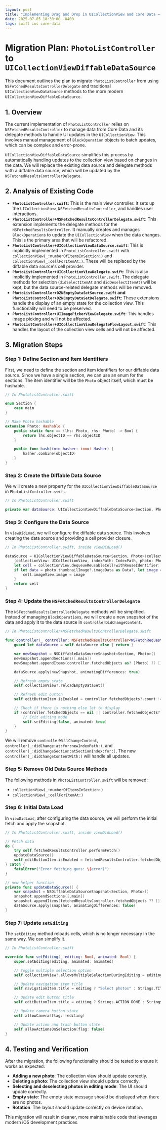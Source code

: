 ```yaml
---
layout: post
title: "Implementing Drag and Drop in UICollectionView and Core Data – Part 2"
date: 2025-07-05 18:30:00 -0400
tags: swift ios core-data
---
```


# Migration Plan: `PhotoListController` to `UICollectionViewDiffableDataSource`

This document outlines the plan to migrate `PhotoListController` from using `NSFetchedResultsControllerDelegate` and traditional `UICollectionViewDataSource` methods to the more modern `UICollectionViewDiffableDataSource`.

## 1. Overview

The current implementation of `PhotoListController` relies on `NSFetchedResultsController` to manage data from Core Data and its delegate methods to handle UI updates in the `UICollectionView`. This involves manual management of `BlockOperation` objects to batch updates, which can be complex and error-prone.

`UICollectionViewDiffableDataSource` simplifies this process by automatically handling updates to the collection view based on changes in the data. We will replace the existing data source and delegate methods with a diffable data source, which will be updated by the `NSFetchedResultsControllerDelegate`.

## 2. Analysis of Existing Code

- **`PhotoListController.swift`**: This is the main view controller. It sets up the `UICollectionView`, `NSFetchedResultsController`, and handles user interactions.
- **`PhotoListController+NSFetchedResultsControllerDelegate.swift`**: This extension implements the delegate methods for the `NSFetchedResultsController`. It manually creates and manages `BlockOperation`s to update the `UICollectionView` when the data changes. This is the primary area that will be refactored.
- **`PhotoListController+UICollectionViewDataSource.swift`**: This is implicitly implemented in `PhotoListController.swift` with `collectionView(_:numberOfItemsInSection:)` and `collectionView(_:cellForItemAt:)`. These will be replaced by the diffable data source's cell provider.
- **`PhotoListController+UICollectionViewDelegate.swift`**: This is also implicitly implemented in `PhotoListController.swift`. The delegate methods for selection (`didSelectItemAt` and `didDeselectItemAt`) will be kept, but the data source-related delegate methods will be removed.
- **`PhotoListController+DZNEmptyDataSetSource.swift` and `PhotoListController+DZNEmptyDataSetDelegate.swift`**: These extensions handle the display of an empty state for the collection view. This functionality will need to be preserved.
- **`PhotoListController+UIImagePickerViewDelegate.swift`**: This handles image picking and will not be affected.
- **`PhotoListController+UICollectionViewDelegateFlowLayout.swift`**: This handles the layout of the collection view cells and will not be affected.

## 3. Migration Steps

### Step 1: Define Section and Item Identifiers

First, we need to define the section and item identifiers for our diffable data source. Since we have a single section, we can use an enum for the sections. The item identifier will be the `Photo` object itself, which must be hashable.

```swift
// In PhotoListController.swift

enum Section {
    case main
}

// Make Photo hashable
extension Photo: Hashable {
    public static func == (lhs: Photo, rhs: Photo) -> Bool {
        return lhs.objectID == rhs.objectID
    }

    public func hash(into hasher: inout Hasher) {
        hasher.combine(objectID)
    }
}
```

### Step 2: Create the Diffable Data Source

We will create a new property for the `UICollectionViewDiffableDataSource` in `PhotoListController.swift`.

```swift
// In PhotoListController.swift

private var dataSource: UICollectionViewDiffableDataSource<Section, Photo>!
```

### Step 3: Configure the Data Source

In `viewDidLoad`, we will configure the diffable data source. This involves creating the data source and providing a cell provider closure.

```swift
// In PhotoListController.swift, inside viewDidLoad()

dataSource = UICollectionViewDiffableDataSource<Section, Photo>(collectionView: collectionView!) {
    (collectionView: UICollectionView, indexPath: IndexPath, photo: Photo) -> UICollectionViewCell? in
    let cell = collectionView.dequeueReusableCell(withReuseIdentifier: PhotoCell.reuseIdentifer, for: indexPath) as! PhotoCell
    if let data = photo.thumbnailImage?.imageData as Data?, let image = UIImage(data: data) {
        cell.imageView.image = image
    }
    return cell
}
```

### Step 4: Update the `NSFetchedResultsControllerDelegate`

The `NSFetchedResultsControllerDelegate` methods will be simplified. Instead of managing `BlockOperation`s, we will create a new snapshot of the data and apply it to the data source in `controllerDidChangeContent`.

```swift
// In PhotoListController+NSFetchedResultsControllerDelegate.swift

func controller(_ controller: NSFetchedResultsController<NSFetchRequestResult>, didChangeContentWith snapshot: NSDiffableDataSourceSnapshotReference) {
    guard let dataSource = self.dataSource else { return }

    var newSnapshot = NSDiffableDataSourceSnapshot<Section, Photo>()
    newSnapshot.appendSections([.main])
    newSnapshot.appendItems(controller.fetchedObjects as? [Photo] ?? [])

    dataSource.apply(newSnapshot, animatingDifferences: true)

    // Refresh empty state
    self.collectionView?.reloadEmptyDataSet()

    // Refresh edit button
    self.editButtonItem.isEnabled = controller.fetchedObjects?.count != 0

    // Check if there is nothing else let to display
    if (controller.fetchedObjects == nil || controller.fetchedObjects?.count == 0) {
        // Exit editing mode
        self.setEditing(false, animated: true)
    }
}
```

We will remove `controllerWillChangeContent`, `controller(_:didChange:at:for:newIndexPath:)`, and `controller(_:didChangeSection:atSectionIndex:for:)`. The new `controller(_:didChangeContentWith:)` will handle all updates.

### Step 5: Remove Old Data Source Methods

The following methods in `PhotoListController.swift` will be removed:

- `collectionView(_:numberOfItemsInSection:)`
- `collectionView(_:cellForItemAt:)`

### Step 6: Initial Data Load

In `viewDidLoad`, after configuring the data source, we will perform the initial fetch and apply the snapshot.

```swift
// In PhotoListController.swift, inside viewDidLoad()

// Fetch data
do {
    try self.fetchedResultsController.performFetch()
    updateDataSource()
    self.editButtonItem.isEnabled = fetchedResultsController.fetchedObjects?.count != 0
} catch {
    fatalError("Error fetching guns: \(error)")
}

// new helper function
private func updateDataSource() {
    var snapshot = NSDiffableDataSourceSnapshot<Section, Photo>()
    snapshot.appendSections([.main])
    snapshot.appendItems(fetchedResultsController.fetchedObjects ?? [])
    dataSource.apply(snapshot, animatingDifferences: false)
}
```

### Step 7: Update `setEditing`

The `setEditing` method reloads cells, which is no longer necessary in the same way. We can simplify it.

```swift
// In PhotoListController.swift

override func setEditing(_ editing: Bool, animated: Bool) {
    super.setEditing(editing, animated: animated)

    // Toggle multiple selection option
    self.collectionView?.allowsMultipleSelectionDuringEditing = editing

    // Update navigation item title
    self.navigationItem.title = editing ? "Select photos" : Strings.TITLE_PHOTOS

    // Update edit button title
    self.editButtonItem.title = editing ? Strings.ACTION_DONE : Strings.ACTION_SELECT

    // Update camera button state
    self.allowCamera(flag: !editing)

    // Update action and trash button state
    self.allowActionsOnSelection(flag: false)
}
```

## 4. Testing and Verification

After the migration, the following functionality should be tested to ensure it works as expected:

- **Adding a new photo**: The collection view should update correctly.
- **Deleting a photo**: The collection view should update correctly.
- **Selecting and deselecting photos in editing mode**: The UI should update correctly.
- **Empty state**: The empty state message should be displayed when there are no photos.
- **Rotation**: The layout should update correctly on device rotation.

This migration will result in cleaner, more maintainable code that leverages modern iOS development practices.
